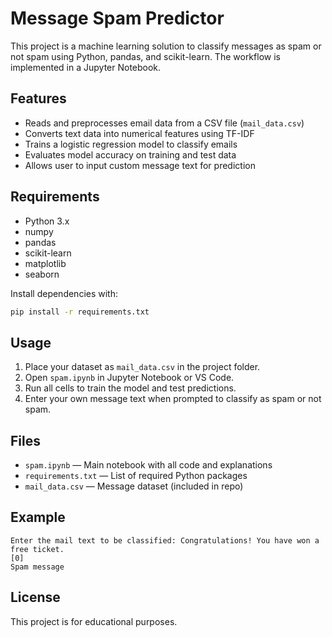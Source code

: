 # Message Spam Predictor

This project is a machine learning solution to classify messages as spam or not spam using Python, pandas, and scikit-learn. The workflow is implemented in a Jupyter Notebook.

## Features

- Reads and preprocesses email data from a CSV file (`mail_data.csv`)
- Converts text data into numerical features using TF-IDF
- Trains a logistic regression model to classify emails
- Evaluates model accuracy on training and test data
- Allows user to input custom message text for prediction

## Requirements

- Python 3.x
- numpy
- pandas
- scikit-learn
- matplotlib
- seaborn

Install dependencies with:
```sh
pip install -r requirements.txt
```

## Usage

1. Place your dataset as `mail_data.csv` in the project folder.
2. Open `spam.ipynb` in Jupyter Notebook or VS Code.
3. Run all cells to train the model and test predictions.
4. Enter your own message text when prompted to classify as spam or not spam.

## Files

- `spam.ipynb` — Main notebook with all code and explanations
- `requirements.txt` — List of required Python packages
- `mail_data.csv` — Message dataset (included in repo)

## Example

```
Enter the mail text to be classified: Congratulations! You have won a free ticket.
[0]
Spam message
```

## License

This project is for educational purposes.
